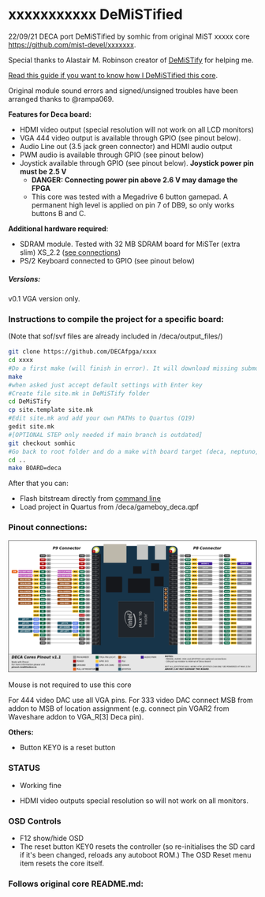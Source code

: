 # xxxxxxxxxxx DeMiSTified

22/09/21 DECA port DeMiSTified by somhic from original MiST xxxxx core https://github.com/mist-devel/xxxxxxx.   

Special thanks to Alastair M. Robinson creator of [DeMiSTify](https://github.com/robinsonb5/DeMiSTify) for helping me. 

[Read this guide if you want to know how I DeMiSTified this core](https://github.com/DECAfpga/DECA_board/tree/main/Tutorials/DeMiSTify).

Original module sound errors and signed/unsigned troubles have been arranged thanks to @rampa069.

**Features for Deca board:**

* HDMI video output (special resolution will not work on all LCD monitors)
* VGA 444 video output is available through GPIO (see pinout below). 
* Audio Line out (3.5 jack green connector) and HDMI audio output
* PWM audio is available through GPIO (see pinout below)
* Joystick available through GPIO  (see pinout below).  **Joystick power pin must be 2.5 V**
  * **DANGER: Connecting power pin above 2.6 V may damage the FPGA**
  * This core was tested with a Megadrive 6 button gamepad. A permanent high level is applied on pin 7 of DB9, so only works buttons B and C.

**Additional hardware required**:

- SDRAM module. Tested with 32 MB SDRAM board for MiSTer (extra slim) XS_2.2 ([see connections](https://github.com/SoCFPGA-learning/DECA/tree/main/Projects/sdram_mister_deca))
- PS/2 Keyboard connected to GPIO  (see pinout below)

##### Versions:

v0.1 VGA version only. 

### Instructions to compile the project for a specific board:

(Note that sof/svf files are already included in /deca/output_files/)

```sh
git clone https://github.com/DECAfpga/xxxx
cd xxxx
#Do a first make (will finish in error). It will download missing submodules 
make
#when asked just accept default settings with Enter key
#Create file site.mk in DeMiSTify folder 
cd DeMiSTify
cp site.template site.mk
#Edit site.mk and add your own PATHs to Quartus (Q19)
gedit site.mk
#[OPTIONAL STEP only needed if main branch is outdated]
git checkout somhic
#Go back to root folder and do a make with board target (deca, neptuno, uareloaded). If not specified it will compile for all targets.
cd ..
make BOARD=deca
```

After that you can:

* Flash bitstream directly from [command line](https://github.com/DECAfpga/DECA_binaries#flash-bitstream-to-fgpa-with-quartus)
* Load project in Quartus from /deca/gameboy_deca.qpf

### Pinout connections:

![pinout_deca](pinout_deca.png)

Mouse is not required to use this core

For 444 video DAC use all VGA pins. For 333 video DAC connect MSB from addon to MSB of location assignment (e.g. connect pin VGAR2 from Waveshare addon to VGA_R[3] Deca pin).

**Others:**

* Button KEY0 is a reset button

### STATUS

* Working fine

* HDMI video outputs special resolution so will not work on all monitors. 

### OSD Controls

* F12 show/hide OSD 
* The reset button KEY0 resets the controller (so re-initialises the SD card if it's been changed, reloads any autoboot ROM.) The OSD Reset menu item resets the core itself.



### Follows original core README.md:

